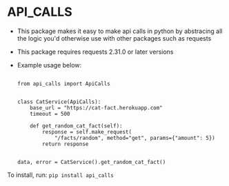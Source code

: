 # API_CALLS

-   This package makes it easy to make api calls in python by abstracing all the logic you'd otherwise use with other packages such as requests
-   This package requires requests 2.31.0 or later versions
-   Example usage below:

    ```

    from api_calls import ApiCalls


    class CatService(ApiCalls):
        base_url = "https://cat-fact.herokuapp.com"
        timeout = 500

        def get_random_cat_fact(self):
            response = self.make_request(
                "/facts/random", method="get", params={"amount": 5})
            return response


    data, error = CatService().get_random_cat_fact()

    ```

To install, run:
`pip install api_calls`

